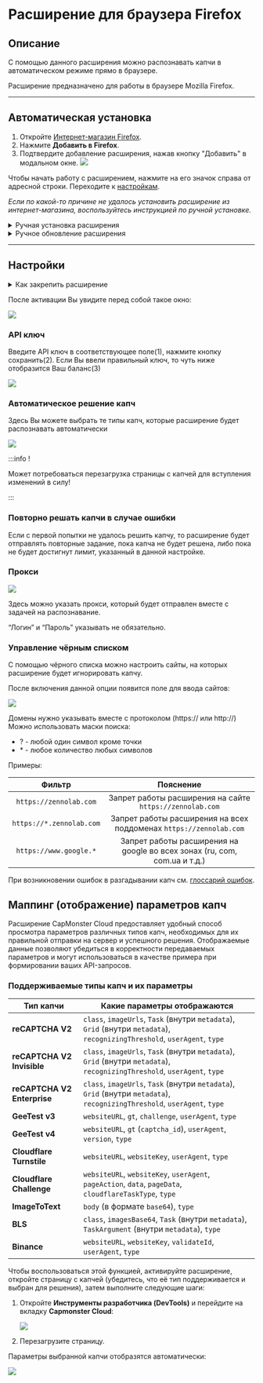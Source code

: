 ﻿---
sidebar_position: 1
sidebar_label: Расширение для браузера Firefox
---

# Расширение для браузера Firefox

## Описание
С помощью данного расширения можно распознавать капчи в автоматическом режиме прямо в браузере.

Расширение предназначено для работы в браузере Mozilla Firefox.

-----
## Автоматическая установка
1. Откройте [Интернет-магазин Firefox](https://addons.mozilla.org/ru/firefox/addon/capmonster-cloud/).
2. Нажмите **Добавить в Firefox**.
3. Подтвердите добавление расширения, нажав кнопку "Добавить" в модальном окне.
   ![](./images/extension-main-firefox/modal.png)

Чтобы начать работу с расширением, нажмите на его значок справа от адресной строки. Переходите к [настройкам](#настройки).

*Если по какой-то причине не удалось установить расширение из интернет-магазина, воспользуйтесь инструкцией по ручной установке.*

<details>
    <summary>Ручная установка расширения</summary>

1. Скачайте [архив с расширением](https://zenno.link/firefox-actual-build).

2. Откройте браузер Firefox и перейдите к работе с расширениями:
   ![](./images/extension-main-firefox/extension-menu.png)
   
3. Нажмите кнопку шестеренки, в открывшемся выпадающем списке выберите пункт "Установить дополнение из файла…"
   ![](./images/extension-main-firefox/extension-installation.png)
   
4. Выберите скачанный архив с расширением.

5. После загрузки расширения перейдите в "Управление расширениями" и нажмите на установленное расширение. 
   ![](./images/extension-main-firefox/extension1.png)
   
6. Перейдите во вкладку "Разрешения" и убедитесь, что все разрешения выданы.
   ![](./images/extension-main-firefox/extension2.png)
</details>

<details>
    <summary>Ручное обновление расширения</summary>

Если вы устанавливаете расширение поверх предыдущей версии, то при обновлении исходных файлов расширения Вам так же нужно нажать кнопку “Обновить” на странице “Управление расширениями” (как открыть эту страницу описано, выше в секции “Ручная установка”)
</details>

-----
## Настройки
<details>
    <summary>Как закрепить расширение</summary>

По умолчанию вновь установленное расширение автоматически закрепляется на панели браузера. 
   ![](./images/extension-main-firefox/extension-panel.png)
</details>

После активации Вы увидите перед собой такое окно:

![](./images/extension-main-firefox/ext.screen.ruf.png) 
### <a name="id-расширениедлябраузера-apiключ"></a>API ключ
Введите API ключ в соответствующее поле(1), нажмите кнопку сохранить(2). Если Вы ввели правильный ключ, то чуть ниже отобразится Ваш баланс(3)

![](./images/extension-main-firefox/Aspose.Words.d14847ca-5ce8-4c9f-8081-1ec99b44a6b3.011.png) 
### <a name="id-расширениедлябраузера-автоматическоерешениекапч"></a>Автоматическое решение капч
Здесь Вы можете выбрать те типы капч, которые расширение будет распознавать автоматически

![](./images/extension-main-firefox/extension.examplef.png) 

:::info !

Может потребоваться перезагрузка страницы с капчей для вступления изменений в силу!

:::
### <a name="id-расширениедлябраузера-повторнорешатькапчивслучаеошибки"></a>Повторно решать капчи в случае ошибки
Если с первой попытки не удалось решить капчу, то расширение будет отправлять повторные задание, пока капча не будет решена, либо пока не будет достигнут лимит, указанный в данной настройке.
### <a name="id-расширениедлябраузера-прокси"></a>Прокси
![](./images/extension-main-firefox/Aspose.Words.d14847ca-5ce8-4c9f-8081-1ec99b44a6b3.013.png) 

Здесь можно указать прокси, который будет отправлен вместе с задачей на распознавание.

“Логин” и “Пароль” указывать не обязательно.
### <a name="id-расширениедлябраузера-управлениечёрнымсписком"></a>Управление чёрным списком
С помощью чёрного списка можно настроить сайты, на которых расширение будет игнорировать капчу.

После включения данной опции появится поле для ввода сайтов:

![](./images/extension-main-firefox/Aspose.Words.d14847ca-5ce8-4c9f-8081-1ec99b44a6b3.014.png) 

Домены нужно указывать вместе с протоколом (https:// или http://)
Можно использовать маски поиска:

- ? - любой один символ кроме точки
- \* - любое количество любых символов

Примеры:

|**Фильтр**|**Пояснение**|
| :-: | :-: |
|`https://zennolab.com`|Запрет работы расширения на сайте `https://zennolab.com`|
|`https://*.zennolab.com`|Запрет работы расширения на всех поддоменах `https://zennolab.com`|
|`https://www.google.*`|Запрет работы расширения на google во всех зонах (ru, com, com.ua и т.д.)|

При возникновении ошибок в разгадывании капч см. [глоссарий ошибок](/api/api-errors.md).

## Маппинг (отображение) параметров капч

Расширение CapMonster Cloud предоставляет удобный способ просмотра параметров различных типов капч, необходимых для их правильной отправки на сервер и успешного решения. Отображаемые данные позволяют убедиться в корректности передаваемых параметров и могут использоваться в качестве примера при формировании ваших API-запросов.

### Поддерживаемые типы капч и их параметры


| Тип капчи                     | Какие параметры отображаются                                                                 |
|------------------------------|----------------------------------------------------------------------------------------------|
| **reCAPTCHA V2**             | `class`, `imageUrls`, `Task` (внутри `metadata`), `Grid` (внутри `metadata`), `recognizingThreshold`, `userAgent`, `type` |
| **reCAPTCHA V2 Invisible**  | `class`, `imageUrls`, `Task` (внутри `metadata`), `Grid` (внутри `metadata`), `recognizingThreshold`, `userAgent`, `type` |
| **reCAPTCHA V2 Enterprise** | `class`, `imageUrls`, `Task` (внутри `metadata`), `Grid` (внутри `metadata`), `recognizingThreshold`, `userAgent`, `type` |
| **GeeTest v3**              | `websiteURL`, `gt`, `challenge`, `userAgent`, `type`                                         |
| **GeeTest v4**              | `websiteURL`, `gt` (`captcha_id`), `userAgent`, `version`, `type`                            |
| **Cloudflare Turnstile**    | `websiteURL`, `websiteKey`, `userAgent`, `type`                                              |
| **Cloudflare Challenge**    | `websiteURL`, `websiteKey`, `userAgent`, `pageAction`, `data`, `pageData`, `cloudflareTaskType`, `type` |
| **ImageToText**             | `body` (в формате `base64`), `type`                                                          |
| **BLS**                     | `class`, `imagesBase64`, `Task` (внутри `metadata`), `TaskArgument` (внутри `metadata`), `type` |
| **Binance**                 | `websiteURL`, `websiteKey`, `validateId`, `userAgent`, `type`                                |

Чтобы воспользоваться этой функцией, активируйте расширение, откройте страницу с капчей (убедитесь, что её тип поддерживается и выбран для решения), затем выполните следующие шаги:

1. Откройте **Инструменты разработчика (DevTools)** и перейдите на вкладку **Capmonster Cloud**:
   
   ![](.\images\extension-main-firefox\params_extenstion2.png)

2. Перезагрузите страницу.

Параметры выбранной капчи отобразятся автоматически:

![](.\images\extension-main-firefox\params_extenstion3.png)